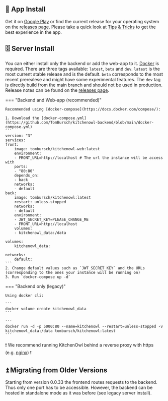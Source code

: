 ## :robot: App Install

Get it on [Google Play](https://play.google.com/store/apps/details?id=com.tombursch.kitchenowl) or find the current release for your operating system on the [releases page](https://github.com/TomBursch/kitchenowl/releases).
Please take a quick look at [Tips & Tricks](/tips-and-tricks) to get the best experience in the app.

## 🗄️ Server Install

You can either install only the backend or add the web-app to it. [Docker](https://docs.docker.com/engine/install/) is required.
There are three tags available: `latest`, `beta` and `dev`. `latest` is the most current stable release and is the default. `beta` corresponds to the most recent prerealese and might have some experimental features. The `dev` tag is directly build from the main branch and should not be used in production. Release notes can be found on the [releases page](https://github.com/TomBursch/kitchenowl/releases).

=== "Backend and Web-app (recommended)"

    Recommended using [docker-compose](https://docs.docker.com/compose/):

    1. Download the [docker-compose.yml](https://github.com/TomBursch/kitchenowl-backend/blob/main/docker-compose.yml)
    ```
    version: "3"
    services:
    front:
        image: tombursch/kitchenowl-web:latest
        environment:
        - FRONT_URL=http://localhost # The url the instance will be access with
        ports:
        - "80:80"
        depends_on:
        - back
        networks:
        - default
    back:
        image: tombursch/kitchenowl:latest
        restart: unless-stopped
        networks:
        - default
        environment:
        - JWT_SECRET_KEY=PLEASE_CHANGE_ME
        - FRONT_URL=http://localhost
        volumes:
        - kitchenowl_data:/data

    volumes:
        kitchenowl_data:

    networks:
        default:
    ```
    2. Change default values such as `JWT_SECRET_KEY` and the URLs (corresponding to the ones your instance will be running on)
    3. Run `docker-compose up -d`

=== "Backend only (legacy)"

    Using docker cli:

    ```
    docker volume create kitchenowl_data
    ```

    ```
    docker run -d -p 5000:80 --name=kitchenowl --restart=unless-stopped -v kitchenowl_data:/data tombursch/kitchenowl:latest
    ```

:exclamation: We recommend running KitchenOwl behind a reverse proxy with https (e.g. [nginx](https://nginx.org/en/docs/http/configuring_https_servers.html])) :exclamation:

## ⏫ Migrating from Older Versions
Starting from version 0.0.33 the frontend routes requests to the backend. Thus only one port has to be accessible. However, the backend can be hosted in standalone mode as it was before (see legacy server install).